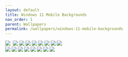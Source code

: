 ```yaml
---
layout: default
title: Windows 11 Mobile Backgrounds
nav_order: 1
parent: Wallpapers
permalink: /wallpapers/windows-11-mobile-backgrounds
---
```


<div class="row"> 
  <div class="column">
    <img src="https://raw.githubusercontent.com/The-Back-Room/Wallpapers/refs/heads/main/mobile/Windows%2011/Windows%2011%20(1).png" />
    <img scr="https://raw.githubusercontent.com/The-Back-Room/Wallpapers/refs/heads/main/mobile/Windows%2011/Windows%2011%20(2).png" />
    <img src="https://raw.githubusercontent.com/The-Back-Room/Wallpapers/refs/heads/main/mobile/Windows%2011/Windows%2011%20(3).png" />
    <img src="https://raw.githubusercontent.com/The-Back-Room/Wallpapers/refs/heads/main/mobile/Windows%2011/Windows%2011%20(4).png" />
    <img src="https://raw.githubusercontent.com/The-Back-Room/Wallpapers/refs/heads/main/mobile/Windows%2011/Windows%2011%20(5).png" />
    <img src="https://raw.githubusercontent.com/The-Back-Room/Wallpapers/refs/heads/main/mobile/Windows%2011/Windows%2011%20(6).png" />
    <img src="https://raw.githubusercontent.com/The-Back-Room/Wallpapers/refs/heads/main/mobile/Windows%2011/Windows%2011%20(7).png" />
    <img src="https://raw.githubusercontent.com/The-Back-Room/Wallpapers/refs/heads/main/mobile/Windows%2011/Windows%2011%20(8).png" />
    <img src="https://raw.githubusercontent.com/The-Back-Room/Wallpapers/refs/heads/main/mobile/Windows%2011/Windows%2011%20(9).png" />
    <img src="https://raw.githubusercontent.com/The-Back-Room/Wallpapers/refs/heads/main/mobile/Windows%2011/Windows%2011%20(10).png" />
  </div>
  <div class="column">
    <img src="https://raw.githubusercontent.com/The-Back-Room/Wallpapers/refs/heads/main/mobile/Windows%2011/Windows%2011%20(11).png" />
    <img src="https://raw.githubusercontent.com/The-Back-Room/Wallpapers/refs/heads/main/mobile/Windows%2011/Windows%2011%20(12).png" />
    <img src="https://raw.githubusercontent.com/The-Back-Room/Wallpapers/refs/heads/main/mobile/Windows%2011/Windows%2011%20(13).png" />
    <img src="https://raw.githubusercontent.com/The-Back-Room/Wallpapers/refs/heads/main/mobile/Windows%2011/Windows%2011%20(14).png" />
    <img src="https://raw.githubusercontent.com/The-Back-Room/Wallpapers/refs/heads/main/mobile/Windows%2011/Windows%2011%20(15).png" />
    <img src="https://raw.githubusercontent.com/The-Back-Room/Wallpapers/refs/heads/main/mobile/Windows%2011/Windows%2011%20(16).png" />
    <img src="https://raw.githubusercontent.com/The-Back-Room/Wallpapers/refs/heads/main/mobile/Windows%2011/Windows%2011%20(17).png" />
    <img src="https://raw.githubusercontent.com/The-Back-Room/Wallpapers/refs/heads/main/mobile/Windows%2011/Windows%2011%20(18).png" />
  </div>
</div>
